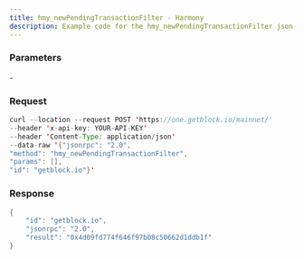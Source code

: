 ```yaml
---
title: hmy_newPendingTransactionFilter - Harmony
description: Example code for the hmy_newPendingTransactionFilter json-rpc method. Сomplete guide on how to use hmy_newPendingTransactionFilter json-rpc in GetBlock.io Web3 documentation.
---
```


### Parameters


\-

### Request

``` java
curl --location --request POST 'https://one.getblock.io/mainnet/' 
--header 'x-api-key: YOUR-API-KEY' 
--header 'Content-Type: application/json' 
--data-raw '{"jsonrpc": "2.0",
"method": "hmy_newPendingTransactionFilter",
"params": [],
"id": "getblock.io"}'
```

###  Response

``` java
{
    "id": "getblock.io",
    "jsonrpc": "2.0",
    "result": "0x4d09fd774f646f97b08c50662d1ddb1f"
}
```

